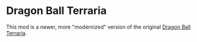 # Dragon Ball Terraria

This mod is a newer, more "modernized" version of the original [Dragon Ball Terraria](https://github.com/NuovaPrime/DBZMOD).
